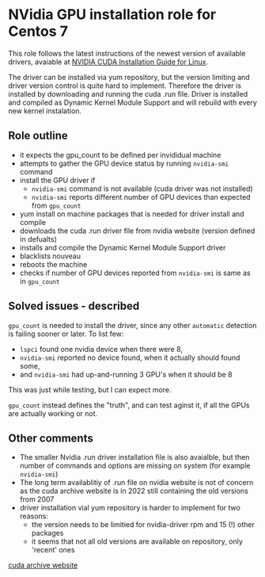 # NVidia GPU installation role for Centos 7

This role follows the latest instructions of the newest version of available
drivers, avaiable at [NVIDIA CUDA Installation Guide for
Linux](https://docs.nvidia.com/cuda/pdf/CUDA_Installation_Guide_Linux.pdf).

The driver can be installed via yum repository, but the version limiting and
driver version control is quite hard to implement. Therefore the driver is
installed by downloading and running the cuda .run file.
Driver is installed and compiled as Dynamic Kernel Module Support and will
rebuild with every new kernel instalation.


## Role outline

- it expects the gpu_count to be defined per invididual machine
- attempts to gather the GPU device status by running `nvidia-smi` command
- install the GPU driver if
   - `nvidia-smi` command is not available (cuda driver was not installed)
   - `nvidia-smi` reports different number of GPU devices than expected from `gpu_count`
- yum install on machine packages that is needed for driver install and compile
- downloads the cuda .run driver file from nvidia website (version defined in defualts)
- installs and compile the Dynamic Kernel Module Support driver
- blacklists nouveau
- reboots the machine
- checks if number of GPU devices reported from `nvidia-smi` is same as in `gpu_count`

## Solved issues - described

`gpu_count` is needed to install the driver, since any other `automatic` detection is
failing sooner or later. To list few:

 - `lspci` found one nvidia device when there were 8,
 - `nvidia-smi` reported no device found, when it actually should found some,
 - and `nvidia-smi` had up-and-running 3 GPU's when it should be 8

This was just while testing, but I can expect more.

`gpu_count` instead defines the "truth", and can test aginst it, if all the GPUs
are actually working or not.

## Other comments

 - The smaller Nvidia .run driver installation file is also avaialble, but then
   number of commands and options are missing on system (for example `nvidia-smi`)
 - The long term availablitiy of .run file on nvidia website is not of concern as
   the cuda archive website is in 2022 still containing the old versions from 2007
 - driver installation vial yum repository is harder to implement for two reasons:
    - the version needs to be limitied for nvidia-driver rpm and 15 (!) other packages
    - it seems that not all old versions are available on repository, only 'recent' ones

[cuda archive website](https://developer.nvidia.com/cuda-toolkit-archive)
